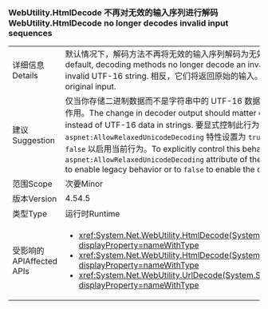 ### <a name="webutilityhtmldecode-no-longer-decodes-invalid-input-sequences"></a><span data-ttu-id="7761e-101">WebUtility.HtmlDecode 不再对无效的输入序列进行解码</span><span class="sxs-lookup"><span data-stu-id="7761e-101">WebUtility.HtmlDecode no longer decodes invalid input sequences</span></span>

|   |   |
|---|---|
|<span data-ttu-id="7761e-102">详细信息</span><span class="sxs-lookup"><span data-stu-id="7761e-102">Details</span></span>|<span data-ttu-id="7761e-103">默认情况下，解码方法不再将无效的输入序列解码为无效的 UTF-16 字符串。</span><span class="sxs-lookup"><span data-stu-id="7761e-103">By default, decoding methods no longer decode an invalid input sequence into an invalid UTF-16 string.</span></span> <span data-ttu-id="7761e-104">相反，它们将返回原始的输入。</span><span class="sxs-lookup"><span data-stu-id="7761e-104">Instead, they return the original input.</span></span>|
|<span data-ttu-id="7761e-105">建议</span><span class="sxs-lookup"><span data-stu-id="7761e-105">Suggestion</span></span>|<span data-ttu-id="7761e-106">仅当你存储二进制数据而不是字符串中的 UTF-16 数据时，解码器输出中的更改才会起作用。</span><span class="sxs-lookup"><span data-stu-id="7761e-106">The change in decoder output should matter only if you store binary data instead of UTF-16 data in strings.</span></span> <span data-ttu-id="7761e-107">要显式控制此行为，请将 [appSettings](~/docs/framework/configure-apps/file-schema/appsettings/index.md) 元素的 <code>aspnet:AllowRelaxedUnicodeDecoding</code> 特性设置为 <code>true</code> 以启用旧行为，或设置为 <code>false</code> 以启用当前行为。</span><span class="sxs-lookup"><span data-stu-id="7761e-107">To explicitly control this behavior, set the <code>aspnet:AllowRelaxedUnicodeDecoding</code> attribute of the [appSettings](~/docs/framework/configure-apps/file-schema/appsettings/index.md) element to <code>true</code> to enable legacy behavior or to <code>false</code> to enable the current behavior.</span></span>|
|<span data-ttu-id="7761e-108">范围</span><span class="sxs-lookup"><span data-stu-id="7761e-108">Scope</span></span>|<span data-ttu-id="7761e-109">次要</span><span class="sxs-lookup"><span data-stu-id="7761e-109">Minor</span></span>|
|<span data-ttu-id="7761e-110">版本</span><span class="sxs-lookup"><span data-stu-id="7761e-110">Version</span></span>|<span data-ttu-id="7761e-111">4.5</span><span class="sxs-lookup"><span data-stu-id="7761e-111">4.5</span></span>|
|<span data-ttu-id="7761e-112">类型</span><span class="sxs-lookup"><span data-stu-id="7761e-112">Type</span></span>|<span data-ttu-id="7761e-113">运行时</span><span class="sxs-lookup"><span data-stu-id="7761e-113">Runtime</span></span>|
|<span data-ttu-id="7761e-114">受影响的 API</span><span class="sxs-lookup"><span data-stu-id="7761e-114">Affected APIs</span></span>|<ul><li><xref:System.Net.WebUtility.HtmlDecode(System.String)?displayProperty=nameWithType></li><li><xref:System.Net.WebUtility.HtmlDecode(System.String,System.IO.TextWriter)?displayProperty=nameWithType></li><li><xref:System.Net.WebUtility.UrlDecode(System.String)?displayProperty=nameWithType></li></ul>|

